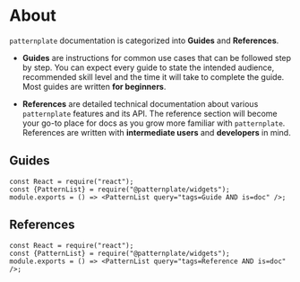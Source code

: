 # About 

`patternplate` documentation is categorized into **Guides** and **References**.

* **Guides** are instructions for common use cases that can be followed step by step.
  You can expect every guide to state the intended audience, recommended skill level and the 
  time it will take to complete the guide. Most guides are written **for beginners**.
  
* **References** are detailed technical documentation about various `patternplate` features
and its API. The reference section will become your go-to place for docs as you grow more familiar
with `patternplate`. References are written with **intermediate users** and **developers** in mind. 

## Guides

```widget
const React = require("react");
const {PatternList} = require("@patternplate/widgets");
module.exports = () => <PatternList query="tags=Guide AND is=doc" />;
```

## References

```widget
const React = require("react");
const {PatternList} = require("@patternplate/widgets");
module.exports = () => <PatternList query="tags=Reference AND is=doc" />;
```
